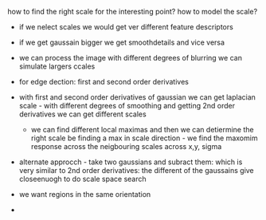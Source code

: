 how to find the right scale for the interesting point?
how to model the scale?

- if we nelect scales we would get ver different feature descriptors
- if we get gaussain bigger we get smoothdetails and vice versa
- we can process the image with different degrees of blurring we can simulate largers ccales
- for edge dection: first and second order derivatives 
- with first and second order derivatives of gaussian we can get laplacian scale - with different degrees of smoothing and getting 2nd order derivatives we can get different scales
	- we can find different local maximas and then we can detiermine the right scale be finding a max in scale direction - we find the maxomim response across the neigbouring scales across x,y, sigma
- alternate approcch - take two gaussians and subract them: which is very similar to 2nd order derivatives: the different of the gaussains give closeenuogh to do scale space search

- we want regions in the same orientation
- 